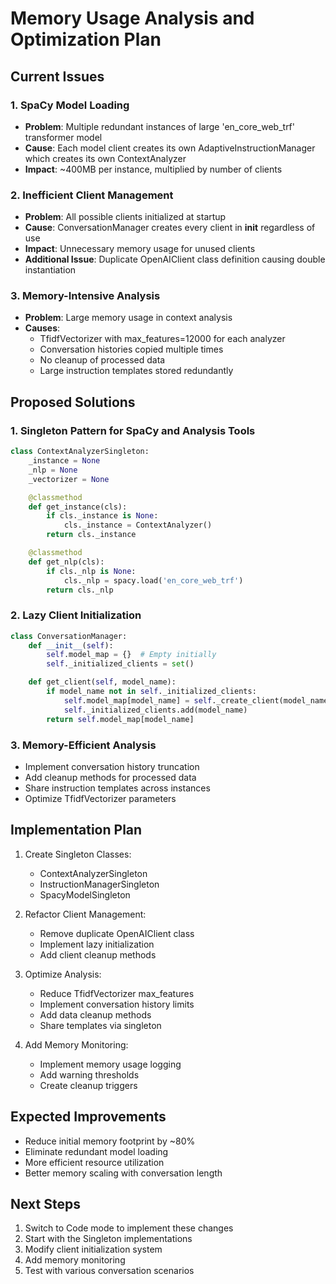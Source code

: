 # Memory Usage Analysis and Optimization Plan

## Current Issues

### 1. SpaCy Model Loading
- **Problem**: Multiple redundant instances of large 'en_core_web_trf' transformer model
- **Cause**: Each model client creates its own AdaptiveInstructionManager which creates its own ContextAnalyzer
- **Impact**: ~400MB per instance, multiplied by number of clients

### 2. Inefficient Client Management
- **Problem**: All possible clients initialized at startup
- **Cause**: ConversationManager creates every client in __init__ regardless of use
- **Impact**: Unnecessary memory usage for unused clients
- **Additional Issue**: Duplicate OpenAIClient class definition causing double instantiation

### 3. Memory-Intensive Analysis
- **Problem**: Large memory usage in context analysis
- **Causes**:
  * TfidfVectorizer with max_features=12000 for each analyzer
  * Conversation histories copied multiple times
  * No cleanup of processed data
  * Large instruction templates stored redundantly

## Proposed Solutions

### 1. Singleton Pattern for SpaCy and Analysis Tools
```python
class ContextAnalyzerSingleton:
    _instance = None
    _nlp = None
    _vectorizer = None

    @classmethod
    def get_instance(cls):
        if cls._instance is None:
            cls._instance = ContextAnalyzer()
        return cls._instance

    @classmethod
    def get_nlp(cls):
        if cls._nlp is None:
            cls._nlp = spacy.load('en_core_web_trf')
        return cls._nlp
```

### 2. Lazy Client Initialization
```python
class ConversationManager:
    def __init__(self):
        self.model_map = {}  # Empty initially
        self._initialized_clients = set()

    def get_client(self, model_name):
        if model_name not in self._initialized_clients:
            self.model_map[model_name] = self._create_client(model_name)
            self._initialized_clients.add(model_name)
        return self.model_map[model_name]
```

### 3. Memory-Efficient Analysis
- Implement conversation history truncation
- Add cleanup methods for processed data
- Share instruction templates across instances
- Optimize TfidfVectorizer parameters

## Implementation Plan

1. Create Singleton Classes:
   - ContextAnalyzerSingleton
   - InstructionManagerSingleton
   - SpacyModelSingleton

2. Refactor Client Management:
   - Remove duplicate OpenAIClient class
   - Implement lazy initialization
   - Add client cleanup methods

3. Optimize Analysis:
   - Reduce TfidfVectorizer max_features
   - Implement conversation history limits
   - Add data cleanup methods
   - Share templates via singleton

4. Add Memory Monitoring:
   - Implement memory usage logging
   - Add warning thresholds
   - Create cleanup triggers

## Expected Improvements

- Reduce initial memory footprint by ~80%
- Eliminate redundant model loading
- More efficient resource utilization
- Better memory scaling with conversation length

## Next Steps

1. Switch to Code mode to implement these changes
2. Start with the Singleton implementations
3. Modify client initialization system
4. Add memory monitoring
5. Test with various conversation scenarios